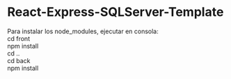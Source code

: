 # React-Express-SQLServer-Template
Para instalar los node_modules, ejecutar en consola: \
cd front \
npm install \
cd .. \
cd back \
npm install
